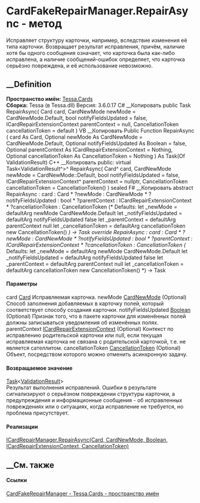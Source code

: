 # CardFakeRepairManager.RepairAsync - метод
Исправляет структуру карточки, например, вследствие изменения её типа
карточки. Возвращает результат исправления, причём, наличие хотя бы одного
сообщения означает, что карточка была как-либо исправлена, а наличие
сообщений-ошибок определяет, что карточка серьёзно повреждена, и её
использование невозможно.
## __Definition
 **Пространство имён:** [Tessa.Cards](N_Tessa_Cards.htm)  
 **Сборка:** Tessa (в Tessa.dll) Версия: 3.6.0.17
C# __Копировать
     public Task<ValidationResult> RepairAsync(
    	Card card,
    	CardNewMode newMode = CardNewMode.Default,
    	bool notifyFieldsUpdated = false,
    	ICardRepairExtensionContext parentContext = null,
    	CancellationToken cancellationToken = default
    )
VB __Копировать
     Public Function RepairAsync ( 
    	card As Card,
    	Optional newMode As CardNewMode = CardNewMode.Default,
    	Optional notifyFieldsUpdated As Boolean = false,
    	Optional parentContext As ICardRepairExtensionContext = Nothing,
    	Optional cancellationToken As CancellationToken = Nothing
    ) As Task(Of ValidationResult)
C++ __Копировать
     public:
    virtual Task<ValidationResult^>^ RepairAsync(
    	Card^ card, 
    	CardNewMode newMode = CardNewMode::Default, 
    	bool notifyFieldsUpdated = false, 
    	ICardRepairExtensionContext^ parentContext = nullptr, 
    	CancellationToken cancellationToken = CancellationToken()
    ) sealed
F# __Копировать
     abstract RepairAsync : 
            card : Card * 
            ?newMode : CardNewMode * 
            ?notifyFieldsUpdated : bool * 
            ?parentContext : ICardRepairExtensionContext * 
            ?cancellationToken : CancellationToken 
    (* Defaults:
            let _newMode = defaultArg newMode CardNewMode.Default
            let _notifyFieldsUpdated = defaultArg notifyFieldsUpdated false
            let _parentContext = defaultArg parentContext null
            let _cancellationToken = defaultArg cancellationToken new CancellationToken()
    *)
    -> Task<ValidationResult> 
    override RepairAsync : 
            card : Card * 
            ?newMode : CardNewMode * 
            ?notifyFieldsUpdated : bool * 
            ?parentContext : ICardRepairExtensionContext * 
            ?cancellationToken : CancellationToken 
    (* Defaults:
            let _newMode = defaultArg newMode CardNewMode.Default
            let _notifyFieldsUpdated = defaultArg notifyFieldsUpdated false
            let _parentContext = defaultArg parentContext null
            let _cancellationToken = defaultArg cancellationToken new CancellationToken()
    *)
    -> Task<ValidationResult> 
#### Параметры
card [Card](T_Tessa_Cards_Card.htm)
    Исправляемая карточка.
newMode [CardNewMode](T_Tessa_Cards_CardNewMode.htm) (Optional)
     Способ заполнения добавляемых в карточку полей, который соответствует способу создания карточки. 
notifyFieldsUpdated
[Boolean](https://learn.microsoft.com/dotnet/api/system.boolean) (Optional)
     Признак того, что в пакете карточки для изменённых полей должны записываться уведомления об изменённых полях. 
parentContext
[ICardRepairExtensionContext](T_Tessa_Cards_Extensions_ICardRepairExtensionContext.htm)
(Optional)
     Контекст по исправлению родительской карточки или null, если текущая исправляемая карточка не связана с родительской карточкой, т.е. не является сателлитом. 
cancellationToken
[CancellationToken](https://learn.microsoft.com/dotnet/api/system.threading.cancellationtoken)
(Optional)
    Объект, посредством которого можно отменить асинхронную задачу.
#### Возвращаемое значение
[Task](https://learn.microsoft.com/dotnet/api/system.threading.tasks.task-1)<[ValidationResult](T_Tessa_Platform_Validation_ValidationResult.htm)>  
Результат выполнения исправлений. Ошибки в результате сигнализируют о
серьёзном повреждении структуры карточки, а предупреждения и информационные
сообщения - об исправленных повреждениях или о ситуациях, когда исправление не
требуется, но проблема присутствует.
#### Реализации
[ICardRepairManager.RepairAsync(Card, CardNewMode, Boolean,
ICardRepairExtensionContext,
CancellationToken)](M_Tessa_Cards_ICardRepairManager_RepairAsync.htm)  
##  __См. также
#### Ссылки
[CardFakeRepairManager - ](T_Tessa_Cards_CardFakeRepairManager.htm)
[Tessa.Cards - пространство имён](N_Tessa_Cards.htm)

